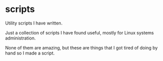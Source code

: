 scripts
=======

Utility scripts I have written. 

Just a collection of scripts I have found useful, mostly for Linux systems administration.

None of them are amazing, but these are things that I got tired of doing by hand so I made a script. 
